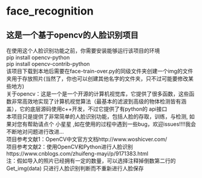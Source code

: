 # face_recognition
<h2>这是一个基于opencv的人脸识别项目</h2>

<div>在使用这个人脸识别功能之前，你需要安装能够运行该项目的环境</div>
<div>pip install opencv-python</div>
<div>pip install opencv-contrib-python</div>
<div>该项目下载到本地后需要在face-train-over.py的同级文件夹创建一个img的文件夹用于存放照片(当然了，你也可以创建其他名字的文件夹，只不过可能要修改某些地方)</div>
<div>关于opencv：这是一个是一个开源的计算机视觉库，它提供了很多函数，这些函数非常高效地实现了计算机视觉算法（最基本的滤波到高级的物体检测皆有涵盖），它的底层源码使用c++开发，不过它提供了有python的
api接口</div>
<div>本项目只是提供了非常简单的人脸识别功能，包括人脸的存取，训练，与检测,  如果对您有帮助请点个   小星星   ,如在使用的过程中遇到一些bug，欢迎issues!!!!我会不断地对问题进行改进...</div>
<div>项目参考文献1：OpenCV中文官方文档http://www.woshicver.com/</div>
<div>项目参考文献2：使用OpenCV和Python进行人脸识别https://www.cnblogs.com/zhuifeng-mayi/p/9171383.html</div>
<div>注：假如导入的照片已经拥有一定的数量，可以选择注释掉倒数第二行的  Get_img(data)  只进行人脸识别判断而不重新进行人脸保存</div>
